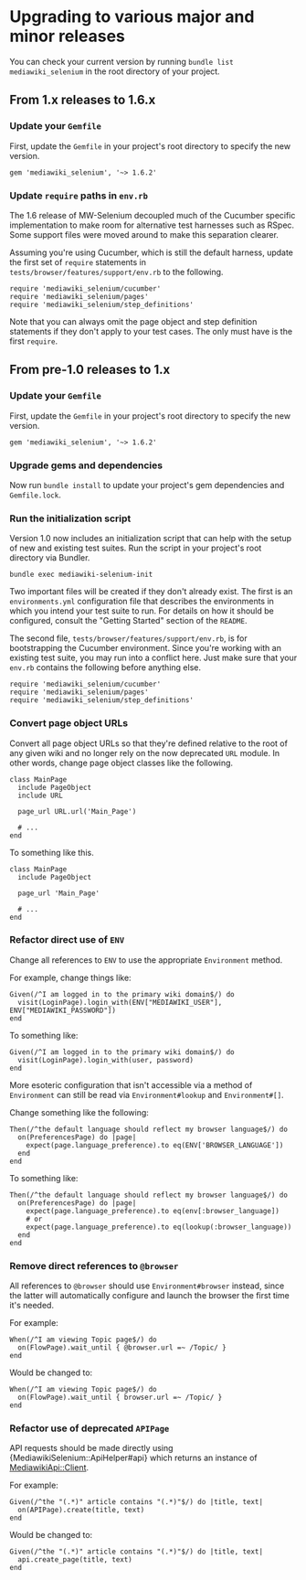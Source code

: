 # Upgrading to various major and minor releases

You can check your current version by running `bundle list mediawiki_selenium`
in the root directory of your project.

## From 1.x releases to 1.6.x

### Update your `Gemfile`

First, update the `Gemfile` in your project's root directory to specify the
new version.

    gem 'mediawiki_selenium', '~> 1.6.2'

### Update `require` paths in `env.rb`

The 1.6 release of MW-Selenium decoupled much of the Cucumber specific
implementation to make room for alternative test harnesses such as RSpec. Some
support files were moved around to make this separation clearer.

Assuming you're using Cucumber, which is still the default harness, update the
first set of `require` statements in `tests/browser/features/support/env.rb`
to the following.

    require 'mediawiki_selenium/cucumber'
    require 'mediawiki_selenium/pages'
    require 'mediawiki_selenium/step_definitions'

Note that you can always omit the page object and step definition statements
if they don't apply to your test cases. The only must have is the first
`require`.

## From pre-1.0 releases to 1.x

### Update your `Gemfile`

First, update the `Gemfile` in your project's root directory to specify the
new version.

    gem 'mediawiki_selenium', '~> 1.6.2'

### Upgrade gems and dependencies

Now run `bundle install` to update your project's gem dependencies and
`Gemfile.lock`.

### Run the initialization script

Version 1.0 now includes an initialization script that can help with the setup
of new and existing test suites. Run the script in your project's root
directory via Bundler.

    bundle exec mediawiki-selenium-init

Two important files will be created if they don't already exist. The first is
an `environments.yml` configuration file that describes the environments in
which you intend your test suite to run. For details on how it should be
configured, consult the "Getting Started" section of the `README`.

The second file, `tests/browser/features/support/env.rb`, is for bootstrapping
the Cucumber environment. Since you're working with an existing test suite,
you may run into a conflict here. Just make sure that your `env.rb` contains
the following before anything else.

    require 'mediawiki_selenium/cucumber'
    require 'mediawiki_selenium/pages'
    require 'mediawiki_selenium/step_definitions'

### Convert page object URLs

Convert all page object URLs so that they're defined relative to the root of
any given wiki and no longer rely on the now deprecated `URL` module. In other
words, change page object classes like the following.

    class MainPage
      include PageObject
      include URL
    
      page_url URL.url('Main_Page')

      # ...
    end

To something like this.

    class MainPage
      include PageObject
    
      page_url 'Main_Page'

      # ...
    end

### Refactor direct use of `ENV`

Change all references to `ENV` to use the appropriate `Environment` method.

For example, change things like:

    Given(/^I am logged in to the primary wiki domain$/) do
      visit(LoginPage).login_with(ENV["MEDIAWIKI_USER"], ENV["MEDIAWIKI_PASSWORD"])
    end

To something like:

    Given(/^I am logged in to the primary wiki domain$/) do
      visit(LoginPage).login_with(user, password)
    end

More esoteric configuration that isn't accessible via a method of
`Environment` can still be read via `Environment#lookup` and `Environment#[]`.

Change something like the following:

    Then(/^the default language should reflect my browser language$/) do
      on(PreferencesPage) do |page|
        expect(page.language_preference).to eq(ENV['BROWSER_LANGUAGE'])
      end
    end

To something like:

    Then(/^the default language should reflect my browser language$/) do
      on(PreferencesPage) do |page|
        expect(page.language_preference).to eq(env[:browser_language])
        # or
        expect(page.language_preference).to eq(lookup(:browser_language))
      end
    end

### Remove direct references to `@browser`

All references to `@browser` should use `Environment#browser` instead, since
the latter will automatically configure and launch the browser the first time
it's needed.

For example:

    When(/^I am viewing Topic page$/) do
      on(FlowPage).wait_until { @browser.url =~ /Topic/ }
    end

Would be changed to:

    When(/^I am viewing Topic page$/) do
      on(FlowPage).wait_until { browser.url =~ /Topic/ }
    end

### Refactor use of deprecated `APIPage`

API requests should be made directly using {MediawikiSelenium::ApiHelper#api}
which returns an instance of [MediawikiApi::Client](https://doc.wikimedia.org/rubygems/mediawiki-ruby-api/).

For example:

    Given(/^the "(.*)" article contains "(.*)"$/) do |title, text|
      on(APIPage).create(title, text)
    end

Would be changed to:

    Given(/^the "(.*)" article contains "(.*)"$/) do |title, text|
      api.create_page(title, text)
    end
